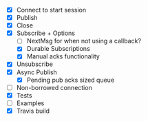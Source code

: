 
- [X] Connect to start session
- [X] Publish
- [X] Close
- [X] Subscribe + Options
  + [ ] NextMsg for when not using a callback?
  + [X] Durable Subscriptions
  + [X] Manual acks functionality
- [X] Unsubscribe
- [X] Async Publish
  + [X] Pending pub acks sized queue
- [ ] Non-borrowed connection
- [X] Tests
- [ ] Examples
- [X] Travis build
